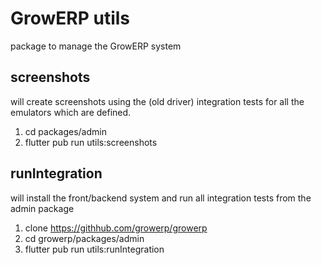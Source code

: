 # GrowERP utils

package to manage the GrowERP system

## screenshots

will create screenshots using the (old driver) integration tests for all the emulators which are defined.

1. cd packages/admin
2. flutter pub run utils:screenshots

## runIntegration

will install the front/backend system and run all integration tests from the admin package

1. clone https://githhub.com/growerp/growerp
2. cd growerp/packages/admin
3. flutter pub run utils:runIntegration
